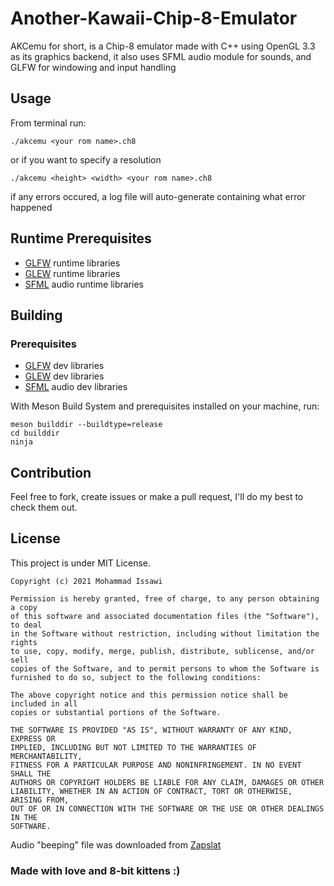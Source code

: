 # Another-Kawaii-Chip-8-Emulator
AKCemu for short, is a Chip-8 emulator made with C++ using OpenGL 3.3 as its graphics backend, it also uses SFML audio module for sounds, and GLFW for windowing and input handling
## Usage
From terminal run:
```
./akcemu <your rom name>.ch8
```
or if you want to specify a resolution
```
./akcemu <height> <width> <your rom name>.ch8
```
if any errors occured, a log file will auto-generate containing what error happened
## Runtime Prerequisites
- [GLFW](https://www.glfw.org/) runtime libraries
- [GLEW](http://glew.sourceforge.net/) runtime libraries
- [SFML](https://www.sfml-dev.org/) audio runtime libraries
## Building
### Prerequisites
- [GLFW](https://www.glfw.org/) dev libraries
- [GLEW](http://glew.sourceforge.net/) dev libraries
- [SFML](https://www.sfml-dev.org/) audio dev libraries

With Meson Build System and prerequisites installed on your machine, run:
```
meson builddir --buildtype=release
cd builddir
ninja
```
## Contribution
Feel free to fork, create issues or make a pull request, I'll do my best to check them out.
## License
This project is under MIT License.
```
Copyright (c) 2021 Mohammad Issawi

Permission is hereby granted, free of charge, to any person obtaining a copy
of this software and associated documentation files (the "Software"), to deal
in the Software without restriction, including without limitation the rights
to use, copy, modify, merge, publish, distribute, sublicense, and/or sell
copies of the Software, and to permit persons to whom the Software is
furnished to do so, subject to the following conditions:

The above copyright notice and this permission notice shall be included in all
copies or substantial portions of the Software.

THE SOFTWARE IS PROVIDED "AS IS", WITHOUT WARRANTY OF ANY KIND, EXPRESS OR
IMPLIED, INCLUDING BUT NOT LIMITED TO THE WARRANTIES OF MERCHANTABILITY,
FITNESS FOR A PARTICULAR PURPOSE AND NONINFRINGEMENT. IN NO EVENT SHALL THE
AUTHORS OR COPYRIGHT HOLDERS BE LIABLE FOR ANY CLAIM, DAMAGES OR OTHER
LIABILITY, WHETHER IN AN ACTION OF CONTRACT, TORT OR OTHERWISE, ARISING FROM,
OUT OF OR IN CONNECTION WITH THE SOFTWARE OR THE USE OR OTHER DEALINGS IN THE
SOFTWARE.
```
Audio "beeping" file was downloaded from [Zapslat](https://www.zapsplat.com/)
### Made with love and 8-bit kittens :)
